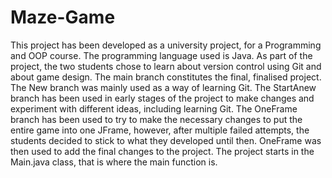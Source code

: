 # Maze-Game
This project has been developed as a university project, for a Programming and OOP course. The programming language used is Java.
As part of the project, the two students chose to learn about version control using Git and about game design. 
The main branch constitutes the final, finalised project.
The New branch was mainly used as a way of learning Git.
The StartAnew branch has been used in early stages of the project to make changes and experiment with different ideas, including learning Git.
The OneFrame branch has been used to try to make the necessary changes to put the entire game into one JFrame, however, after multiple failed attempts, the students decided to stick to what they developed until then.
OneFrame was then used to add the final changes to the project.
The project starts in the Main.java class, that is where the main function is.

